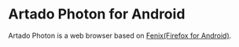 # Artado Photon for Android

Artado Photon is a web browser based on [Fenix(Firefox for Android)](https://github.com/mozilla-mobile/fenix).
